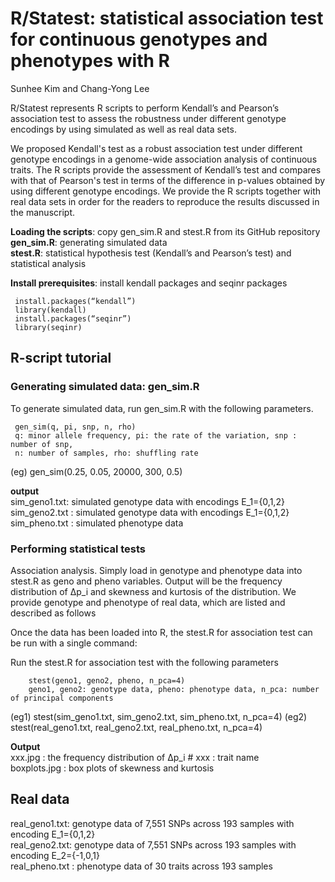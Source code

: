#  R/Statest: statistical association test for continuous genotypes and phenotypes with R
 
Sunhee Kim and Chang-Yong Lee

R/Statest represents R scripts to perform Kendall’s and Pearson’s association test to assess the robustness under different genotype encodings by using simulated as well as real data sets.  

We proposed Kendall's test as a robust association test under different genotype encodings in a genome-wide association analysis of continuous traits. The R scripts provide the assessment of Kendall’s test and compares with that of Pearson's test in terms of the difference in p-values obtained by using different genotype encodings. We provide the R scripts together with real data sets in order for the readers to reproduce the results discussed in the manuscript.

**Loading the scripts**: copy gen_sim.R and stest.R from its GitHub repository     
**gen_sim.R**: generating simulated data   
**stest.R**: statistical hypothesis test (Kendall’s and Pearson’s test) and statistical analysis

**Install prerequisites**: install kendall packages and seqinr packages

     install.packages(“kendall”)
     library(kendall)
     install.packages(“seqinr”)
     library(seqinr)

     
## R-script tutorial
### Generating simulated data: gen_sim.R
To generate simulated data, run gen_sim.R with the following parameters.

     gen_sim(q, pi, snp, n, rho)
     q: minor allele frequency, pi: the rate of the variation, snp : number of snp, 
     n: number of samples, rho: shuffling rate
(eg) gen_sim(0.25, 0.05, 20000, 300, 0.5)

**output**   
sim_geno1.txt: simulated genotype data with encodings E_1={0,1,2}   
sim_geno2.txt : simulated genotype data with encodings E_1={0,1,2}   
sim_pheno.txt : simulated phenotype data   


### Performing statistical tests 
Association analysis. Simply load in genotype and phenotype data into stest.R as geno and pheno variables. Output will be the frequency distribution of ∆p_i and skewness and kurtosis of the distribution. We provide genotype and phenotype of real data, which are listed and described as follows

Once the data has been loaded into R, the stest.R for association test can be run with a single command:

Run the stest.R for association test with the following parameters

        stest(geno1, geno2, pheno, n_pca=4)
        geno1, geno2: genotype data, pheno: phenotype data, n_pca: number of principal components

(eg1) stest(sim_geno1.txt, sim_geno2.txt, sim_pheno.txt, n_pca=4)
(eg2) stest(real_geno1.txt, real_geno2.txt, real_pheno.txt, n_pca=4)  


**Output**   
xxx.jpg : the frequency distribution of ∆p_i    # xxx : trait name   
boxplots.jpg : box plots of skewness and kurtosis   

## Real data   
real_geno1.txt: genotype data of 7,551 SNPs across 193 samples with encoding E_1={0,1,2}   
real_geno2.txt: genotype data of 7,551 SNPs across 193 samples with encoding E_2={-1,0,1}    
real_pheno.txt : phenotype data of 30 traits across 193 samples   
